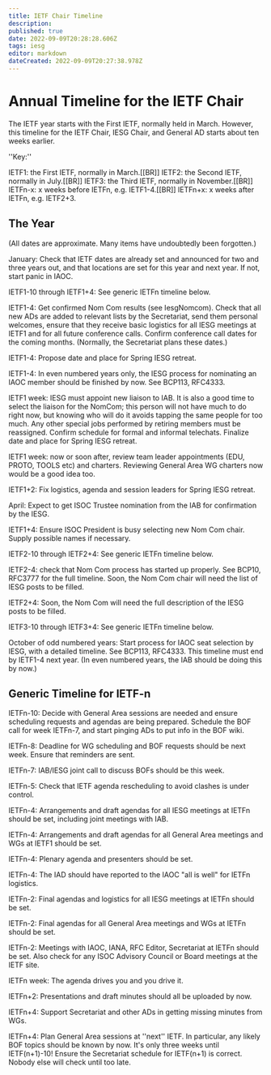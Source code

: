 ```yaml
---
title: IETF Chair Timeline
description: 
published: true
date: 2022-09-09T20:28:28.606Z
tags: iesg
editor: markdown
dateCreated: 2022-09-09T20:27:38.978Z
---
```


# Annual Timeline for the IETF Chair
The IETF year starts with the First IETF, normally held in March. However,
this timeline for the IETF Chair, IESG Chair, and General AD
starts about ten weeks earlier.

''Key:''

IETF1: the First IETF, normally in March.[[BR]]
IETF2: the Second IETF, normally in July.[[BR]]
IETF3: the Third IETF, normally in November.[[BR]]
IETFn-x: x weeks before IETFn, e.g. IETF1-4.[[BR]]
IETFn+x: x weeks after IETFn, e.g. IETF2+3.

## The Year 

(All dates are approximate. Many items have undoubtedly been forgotten.)

January: Check that IETF dates are already set and announced for
two and three years out, and that locations are set for this year
and next year. If not, start panic in IAOC.

IETF1-10 through IETF1+4: See generic IETFn timeline below.

IETF1-4: Get confirmed Nom Com results (see IesgNomcom). 
Check that all new ADs are added
to relevant lists by the Secretariat, send them personal welcomes,
ensure that they receive basic logistics for all IESG meetings at IETF1
and for all future conference calls. Confirm conference call dates
for the coming months. (Normally, the Secretariat plans these dates.)

IETF1-4: Propose date and place for Spring IESG retreat.

IETF1-4: In even numbered years only, the IESG process for
nominating an IAOC member should be finished by now.
See BCP113, RFC4333.

IETF1 week: IESG must appoint new liaison to IAB. It is also a good time to
select the liaison for the NomCom; this person will not have much to do right
now, but knowing who will do it avoids tapping the same people for too much.  Any
other special jobs performed by retiring members must be reassigned. Confirm schedule
for formal and informal telechats. Finalize date and place for Spring IESG retreat.

IETF1 week: now or soon after, review team leader appointments (EDU, PROTO,
TOOLS etc) and charters. Reviewing General Area WG charters now would be a good
idea too. 

IETF1+2: Fix logistics, agenda and session leaders for Spring IESG retreat.

April: Expect to get ISOC Trustee nomination from the IAB for confirmation by the IESG.

IETF1+4: Ensure ISOC President is busy selecting new Nom Com chair. Supply possible names if necessary.

IETF2-10 through IETF2+4: See generic IETFn timeline below.

IETF2-4: check that Nom Com process has started up properly. See
BCP10, RFC3777 for the full
timeline. Soon, the Nom Com chair will need the list of IESG posts
to be filled.

IETF2+4: Soon, the Nom Com will need the full description of the IESG posts to be filled.

IETF3-10 through IETF3+4: See generic IETFn timeline below.

October of odd numbered years: Start process for IAOC seat selection by IESG, with a detailed timeline. See BCP113, RFC4333.
This timeline must end by IETF1-4 next year. (In even numbered years,
the IAB should be doing this by now.)

## Generic Timeline for IETF-n 

IETFn-10: Decide with General Area sessions are needed and ensure scheduling 
requests and agendas are being prepared. Schedule the BOF call for week IETFn-7, and start
pinging ADs to put info in the BOF wiki.

IETFn-8: Deadline for WG scheduling and BOF requests should be next week. Ensure
that reminders are sent.

IETFn-7: IAB/IESG joint call to discuss BOFs should be this week.

IETFn-5: Check that IETF agenda rescheduling to avoid clashes
is under control.

IETFn-4: Arrangements and draft agendas for all IESG meetings
at IETFn should be set, including joint meetings with IAB.

IETFn-4: Arrangements and draft agendas for all General Area
meetings and WGs at IETF1 should be set.

IETFn-4: Plenary agenda and presenters should be set.

IETFn-4: The IAD should have reported to the IAOC "all is well" 
for IETFn logistics.

IETFn-2: Final agendas and logistics for all IESG meetings
at IETFn should be set.

IETFn-2: Final agendas for all General Area meetings and WGs at IETFn
should be set.

IETFn-2: Meetings with IAOC, IANA, RFC Editor, Secretariat at IETFn
should be set. Also check for any ISOC Advisory Council or Board
meetings at the IETF site.

IETFn week: The agenda drives you and you drive it.

IETFn+2: Presentations and draft minutes should all be uploaded by now.

IETFn+4: Support Secretariat and other ADs in getting missing minutes from WGs.

IETFn+4: Plan General Area sessions at ''next'' IETF. In particular, any likely BOF topics should be known by now. It's only three weeks until IETF(n+1)-10! Ensure the Secretariat schedule for IETF(n+1)
is correct. Nobody else will check until too late.
